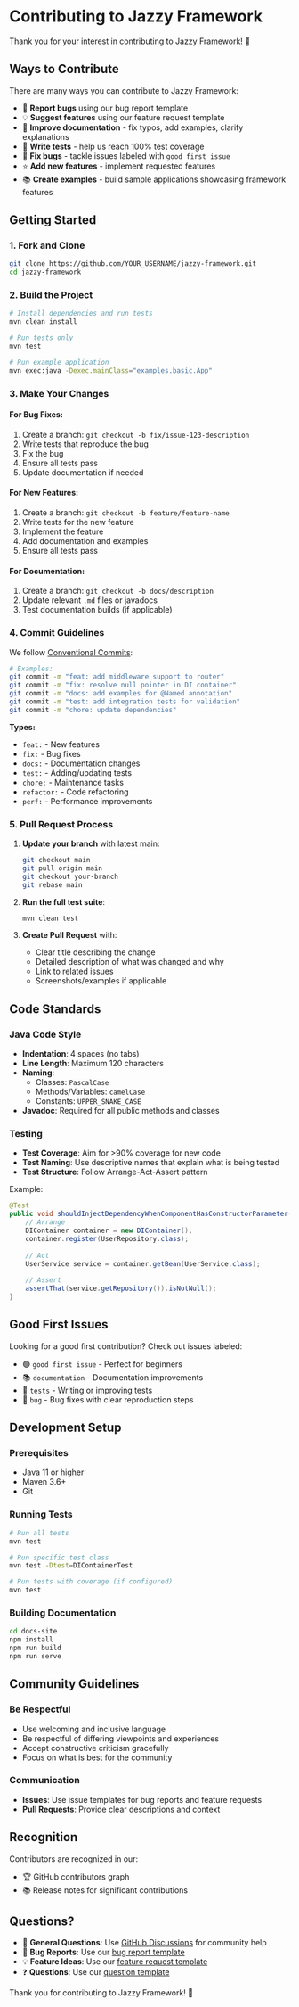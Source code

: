 # Contributing to Jazzy Framework

Thank you for your interest in contributing to Jazzy Framework! 🎉

## Ways to Contribute

There are many ways you can contribute to Jazzy Framework:

- 🐛 **Report bugs** using our bug report template
- 💡 **Suggest features** using our feature request template  
- 📝 **Improve documentation** - fix typos, add examples, clarify explanations
- 🧪 **Write tests** - help us reach 100% test coverage
- 🔧 **Fix bugs** - tackle issues labeled with `good first issue`
- ⭐ **Add new features** - implement requested features
- 📚 **Create examples** - build sample applications showcasing framework features

## Getting Started

### 1. Fork and Clone
```bash
git clone https://github.com/YOUR_USERNAME/jazzy-framework.git
cd jazzy-framework
```

### 2. Build the Project
```bash
# Install dependencies and run tests
mvn clean install

# Run tests only
mvn test

# Run example application
mvn exec:java -Dexec.mainClass="examples.basic.App"
```

### 3. Make Your Changes

#### For Bug Fixes:
1. Create a branch: `git checkout -b fix/issue-123-description`
2. Write tests that reproduce the bug
3. Fix the bug
4. Ensure all tests pass
5. Update documentation if needed

#### For New Features:
1. Create a branch: `git checkout -b feature/feature-name`
2. Write tests for the new feature
3. Implement the feature
4. Add documentation and examples
5. Ensure all tests pass

#### For Documentation:
1. Create a branch: `git checkout -b docs/description`
2. Update relevant `.md` files or javadocs
3. Test documentation builds (if applicable)

### 4. Commit Guidelines

We follow [Conventional Commits](https://www.conventionalcommits.org/):

```bash
# Examples:
git commit -m "feat: add middleware support to router"
git commit -m "fix: resolve null pointer in DI container"
git commit -m "docs: add examples for @Named annotation"
git commit -m "test: add integration tests for validation"
git commit -m "chore: update dependencies"
```

**Types:**
- `feat:` - New features
- `fix:` - Bug fixes
- `docs:` - Documentation changes
- `test:` - Adding/updating tests
- `chore:` - Maintenance tasks
- `refactor:` - Code refactoring
- `perf:` - Performance improvements

### 5. Pull Request Process

1. **Update your branch** with latest main:
   ```bash
   git checkout main
   git pull origin main
   git checkout your-branch
   git rebase main
   ```

2. **Run the full test suite**:
   ```bash
   mvn clean test
   ```

3. **Create Pull Request** with:
   - Clear title describing the change
   - Detailed description of what was changed and why
   - Link to related issues
   - Screenshots/examples if applicable

## Code Standards

### Java Code Style
- **Indentation**: 4 spaces (no tabs)
- **Line Length**: Maximum 120 characters
- **Naming**: 
  - Classes: `PascalCase`
  - Methods/Variables: `camelCase`
  - Constants: `UPPER_SNAKE_CASE`
- **Javadoc**: Required for all public methods and classes

### Testing
- **Test Coverage**: Aim for >90% coverage for new code
- **Test Naming**: Use descriptive names that explain what is being tested
- **Test Structure**: Follow Arrange-Act-Assert pattern

Example:
```java
@Test
public void shouldInjectDependencyWhenComponentHasConstructorParameter() {
    // Arrange
    DIContainer container = new DIContainer();
    container.register(UserRepository.class);
    
    // Act
    UserService service = container.getBean(UserService.class);
    
    // Assert
    assertThat(service.getRepository()).isNotNull();
}
```

## Good First Issues

Looking for a good first contribution? Check out issues labeled:

- 🟢 `good first issue` - Perfect for beginners
- 📚 `documentation` - Documentation improvements
- 🧪 `tests` - Writing or improving tests
- 🐛 `bug` - Bug fixes with clear reproduction steps

## Development Setup

### Prerequisites
- Java 11 or higher
- Maven 3.6+
- Git

### Running Tests
```bash
# Run all tests
mvn test

# Run specific test class
mvn test -Dtest=DIContainerTest

# Run tests with coverage (if configured)
mvn test
```

### Building Documentation
```bash
cd docs-site
npm install
npm run build
npm run serve
```

## Community Guidelines

### Be Respectful
- Use welcoming and inclusive language
- Be respectful of differing viewpoints and experiences
- Accept constructive criticism gracefully
- Focus on what is best for the community

### Communication
- **Issues**: Use issue templates for bug reports and feature requests
- **Pull Requests**: Provide clear descriptions and context

## Recognition

Contributors are recognized in our:
- 🏆 GitHub contributors graph
- 📚 Release notes for significant contributions

## Questions?

- 💬 **General Questions**: Use [GitHub Discussions](https://github.com/canermastan/jazzy-framework/discussions) for community help
- 🐛 **Bug Reports**: Use our [bug report template](https://github.com/canermastan/jazzy-framework/issues/new?template=bug_report.yml)
- 💡 **Feature Ideas**: Use our [feature request template](https://github.com/canermastan/jazzy-framework/issues/new?template=feature_request.yml)
- ❓ **Questions**: Use our [question template](https://github.com/canermastan/jazzy-framework/issues/new?template=question.yml)

Thank you for contributing to Jazzy Framework! 🚀 